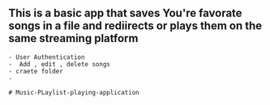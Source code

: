 ## This is a basic app that saves You're favorate songs in a file and rediirects or plays them on the same streaming platform 
    - User Authentication
    -  Add , edit , delete songs 
    - craete folder
    - 

    #   M u s i c - P L a y l i s t - p l a y i n g - a p p l i c a t i o n  
 